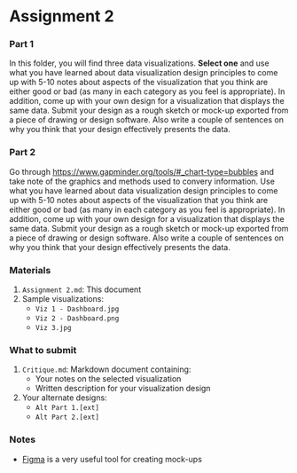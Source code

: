 # Assignment 2

### Part 1
In this folder, you will find three data visualizations. **Select one** and use what you have learned about data visualization design principles to come up with 5-10 notes about aspects of the visualization that you think are either good or bad (as many in each category as you feel is appropriate). In addition, come up with your own design for a visualization that displays the same data. Submit your design as a rough sketch or mock-up exported from a piece of drawing or design software. Also write a couple of sentences on why you think that your design effectively presents the data.

### Part 2
Go through https://www.gapminder.org/tools/#_chart-type=bubbles and take note of the graphics and methods used to convery information. Use what you have learned about data visualization design principles to come up with 5-10 notes about aspects of the visualization that you think are either good or bad (as many in each category as you feel is appropriate). In addition, come up with your own design for a visualization that displays the same data. Submit your design as a rough sketch or mock-up exported from a piece of drawing or design software. Also write a couple of sentences on why you think that your design effectively presents the data.

### Materials
1. `Assignment 2.md`: This document
2. Sample visualizations:
    - `Viz 1 - Dashboard.jpg`
    - `Viz 2 - Dashboard.png`
    - `Viz 3.jpg`

### What to submit
1. `Critique.md`: Markdown document containing:
    - Your notes on the selected visualization
    - Written description for your visualization design
2. Your alternate designs:
    - `Alt Part 1.[ext]`
    - `Alt Part 2.[ext]`

### Notes
- [Figma](https://www.figma.com/) is a very useful tool for creating mock-ups
